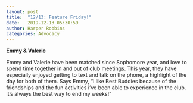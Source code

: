 ```yaml
---
layout: post
title:  "12/13: Feature Friday!"
date:   2019-12-13 05:30:59
author: Harper Robbins
categories: Advocacy
---
```


**Emmy & Valerie**

Emmy and Valerie have been matched since Sophomore year, and love to spend time together in and out of club meetings. This year, they have especially enjoyed getting to text and talk on the phone, a highlight of the day for both of them. Says Emmy, “I like Best Buddies because of the friendships and the fun activities i’ve been able to experience in the club. it’s always the best way to end my weeks!”
